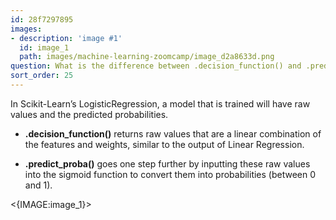 ```yaml
---
id: 28f7297895
images:
- description: 'image #1'
  id: image_1
  path: images/machine-learning-zoomcamp/image_d2a8633d.png
question: What is the difference between .decision_function() and .predict_proba()?
sort_order: 25
---
```


In Scikit-Learn’s LogisticRegression, a model that is trained will have raw values and the predicted probabilities.

- **.decision_function()** returns raw values that are a linear combination of the features and weights, similar to the output of Linear Regression.

- **.predict_proba()** goes one step further by inputting these raw values into the sigmoid function to convert them into probabilities (between 0 and 1).

<{IMAGE:image_1}>